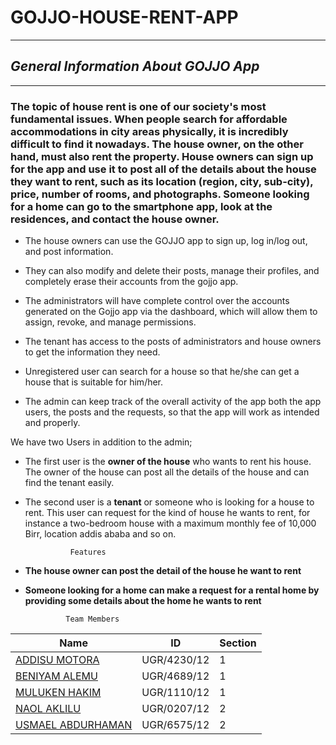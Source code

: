 # **GOJJO-HOUSE-RENT-APP**
---
## *General Information About **GOJJO App***

___


### The topic of house rent is one of our society's most fundamental issues. When people search for affordable accommodations in city areas physically, it is incredibly difficult to find it nowadays. The house owner, on the other hand, must also rent the property. House owners can sign up for the app and use it to post all of the details about the house they want to rent, such as its location (region, city, sub-city), price, number of rooms, and photographs. Someone looking for a home can go to the smartphone app, look at the residences, and contact the house owner.

* The house owners can use the GOJJO app to sign up, log in/log out, and post information.

* They can also modify and delete their posts, manage their profiles, and completely erase their accounts from the gojjo app.

* The administrators will have complete control over the accounts generated on the Gojjo app via the dashboard, which will allow them to assign, revoke, and manage permissions.

* The tenant has access to the posts of administrators and house owners to get the information they need.

* Unregistered user can search for a house so that he/she can get a house that is suitable for him/her.

* The admin can keep track of the overall activity of the app both the app users, the posts and the requests, so that the app will work as intended and properly.



We have two Users in addition to the admin;
 * The first user is the **owner of the house** who wants to rent his house. The owner of the house can post all the details of the house and can find the tenant easily.
 * The second user is a **tenant** or someone who is looking for a house to rent. This user can request for the kind of house he wants to rent, for instance a two-bedroom house with a maximum monthly fee of 10,000 Birr, location addis ababa and so on.

                 Features
       
  * **The house owner can post the detail of the house he want to rent**
  * **Someone looking for a home can make a request for a rental home by providing some details about the home he wants to rent**

                 Team Members

|  Name                                                           | ID          | Section |
| ----------------------------------------------------------------| ------------|---------|
|  [ADDISU MOTORA](https://github.com/Adaaking)                   | UGR/4230/12 |    1    |
|  [BENIYAM ALEMU](https://github.com/ben-on)                     | UGR/4689/12 |    1    |
|  [MULUKEN HAKIM](https://github.com/MuleHakim)                  | UGR/1110/12 |    1    |
|  [NAOL AKLILU](https://github.com/NaolAklilu)                   | UGR/0207/12 |    2    |
|  [USMAEL ABDURHAMAN](https://github.com/Usmaelabdureman)        | UGR/6575/12 |    2    |

